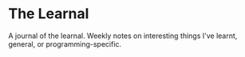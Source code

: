 # The Learnal

A journal of the learnal. Weekly notes on interesting things I've learnt, general, or programming-specific.
